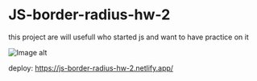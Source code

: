 # JS-border-radius-hw-2
this project are will usefull who started js and want to have practice on it 

![Image alt](https://github.com/{username}/{repository}/raw/{branch}/{path}/image.png)

deploy: https://js-border-radius-hw-2.netlify.app/
